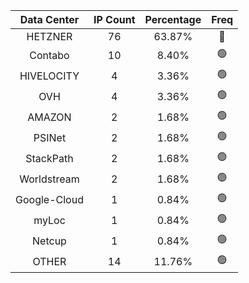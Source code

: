 | Data Center | IP Count | Percentage | Freq |
|:------------:|:--------:|:-----------:|:-----:|
| HETZNER | 76 | 63.87% | 🔴 |
| Contabo | 10 | 8.40% | 🟢 |
| HIVELOCITY | 4 | 3.36% | 🟢 |
| OVH | 4 | 3.36% | 🟢 |
| AMAZON | 2 | 1.68% | 🟢 |
| PSINet | 2 | 1.68% | 🟢 |
| StackPath | 2 | 1.68% | 🟢 |
| Worldstream | 2 | 1.68% | 🟢 |
| Google-Cloud | 1 | 0.84% | 🟢 |
| myLoc | 1 | 0.84% | 🟢 |
| Netcup | 1 | 0.84% | 🟢 |
| OTHER | 14 | 11.76% | 🟢 |